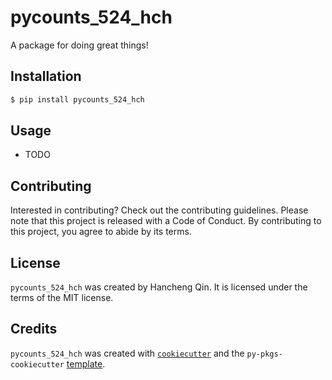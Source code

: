 # pycounts_524_hch

A package for doing great things!

## Installation

```bash
$ pip install pycounts_524_hch
```

## Usage

- TODO

## Contributing

Interested in contributing? Check out the contributing guidelines. Please note that this project is released with a Code of Conduct. By contributing to this project, you agree to abide by its terms.

## License

`pycounts_524_hch` was created by Hancheng Qin. It is licensed under the terms of the MIT license.

## Credits

`pycounts_524_hch` was created with [`cookiecutter`](https://cookiecutter.readthedocs.io/en/latest/) and the `py-pkgs-cookiecutter` [template](https://github.com/py-pkgs/py-pkgs-cookiecutter).
